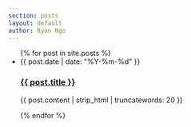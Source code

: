 ```yaml
---
section: posts
layout: default 
author: Ryan Ngo
---
```


<ul id="post-list">
    {% for post in site.posts %}
        <li>
            <div class="post-date">
                {{ post.date | date: "%Y-%m-%d" }}&emsp;
            </div>
            <h3 class="post-title">
                <a href="{{ post.url }}">
                    {{ post.title }}
                </a>
            </h3>
            <p class="post-excerpt">
                {{ post.content | strip_html | truncatewords: 20 }}
            </p>
        </li>
    {% endfor %}
</ul>

